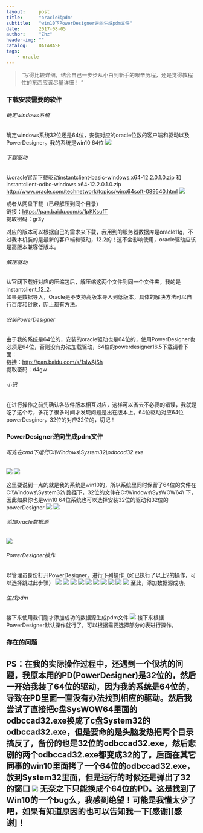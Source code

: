 ```yaml
---
layout:     post
title:      "oracle转pdm"
subtitle:   "win10下PowerDesigner逆向生成pdm文件"
date:       2017-08-05
author:     "Zhz"
header-img: ""
catalog:    DATABASE
tags:
    - oracle
---
```


> “写得比较详细，结合自己一步步从小白到新手的艰辛历程，还是觉得教程性的东西应该尽量详细！ ”


### 下载安装需要的软件

###### 确定windows系统

确定windows系统32位还是64位，安装对应的oracle位数的客户端和驱动以及PowerDesigner。我的系统是win10 64位
<img src="/img/in-post/20170805_oracle2pdm/1-1-1.jpg"/>

###### 下载驱动

从oracle官网下载驱动instantclient-basic-windows.x64-12.2.0.1.0.zip 和 instantclient-odbc-windows.x64-12.2.0.1.0.zip
<br>
<a href="http://www.oracle.com/technetwork/topics/winx64soft-089540.html">http://www.oracle.com/technetwork/topics/winx64soft-089540.html</a>
<img src="/img/in-post/20170805_oracle2pdm/1-2-1.jpg"/>

或者从网盘下载（已经解压到同个目录）
<br>
链接：<a href="https://pan.baidu.com/s/1pKKsufT">https://pan.baidu.com/s/1pKKsufT</a>
<br>
提取密码：gr3y

对应的版本可以根据自己的需求来下载，我用到的服务器数据库是oracle11g，不过我本机装的是最新的客户端和驱动，12.2的！这不会影响使用，oracle驱动应该是高版本兼容低版本。

###### 解压驱动

从官网下载好对应的压缩包后，解压缩这两个文件到同一个文件夹，我的是instantclient_12_2。
<br>
如果是数据导入，Oracle是不支持高版本导入到低版本，具体的解决方法可以自行百度和谷歌，网上都有方法。

###### 安装PowerDesigner

由于我的系统是64位的，安装的oracle驱动也是64位的，使用PowerDesigner也必须是64位，否则没有办法加载驱动，64位的powerdesigner16.5下载请看下面：
<br>
链接：<a href="http://pan.baidu.com/s/1slwAjSh">http://pan.baidu.com/s/1slwAjSh</a>
<br>
提取密码：d4gw

###### 小记

在进行操作之前先确认各软件版本相互对应，这样可以省去不必要的错误，我就是吃了这个亏，多花了很多时间才发现问题是出在版本上。64位驱动对应64位powerDesginer，32位的对应32位的，切记！

### PowerDesigner逆向生成pdm文件

###### 可先在cmd下运行C:\Windows\System32\odbcad32.exe

<img src="/img/in-post/20170805_oracle2pdm/2-1-1.jpg"/>
<img src="/img/in-post/20170805_oracle2pdm/2-1-2.jpg"/>

这里要说到一点的就是我的系统是win10的，所以系统里同时保留了64位的文件在 
C:\Windows\System32\  路径下，32位的文件在C:\Windows\SysWOW64\ 下，因此如果你也是win10 64位系统也可以选择安装32位的驱动和32位的powerDesigner
<img src="/img/in-post/20170805_oracle2pdm/2-1-3.jpg"/>
<img src="/img/in-post/20170805_oracle2pdm/2-1-4.jpg"/>

###### 添加oracle数据源

<img src="/img/in-post/20170805_oracle2pdm/2-2-1.jpg"/>

###### PowerDesigner操作

以管理员身份打开PowerDesigner，进行下列操作（如已执行了以上2的操作，可以选择跳过此步骤）
<img src="/img/in-post/20170805_oracle2pdm/2-3-1.jpg"/>
<img src="/img/in-post/20170805_oracle2pdm/2-3-2.jpg"/>
<img src="/img/in-post/20170805_oracle2pdm/2-3-3.jpg"/>
<img src="/img/in-post/20170805_oracle2pdm/2-3-4.jpg"/>
<img src="/img/in-post/20170805_oracle2pdm/2-3-5.jpg"/>
<img src="/img/in-post/20170805_oracle2pdm/2-3-6.jpg"/>
<img src="/img/in-post/20170805_oracle2pdm/2-3-7.jpg"/>
<img src="/img/in-post/20170805_oracle2pdm/2-3-8.jpg"/>
<img src="/img/in-post/20170805_oracle2pdm/2-3-9.jpg"/>
<img src="/img/in-post/20170805_oracle2pdm/2-3-10.jpg"/>
至此，添加数据源成功。

###### 生成pdm

接下来使用我们刚才添加成功的数据源生成pdm文件
<img src="/img/in-post/20170805_oracle2pdm/2-4-1.jpg"/>
接下来根据PowerDesigner默认操作就行了，可以根据需要选择部分的表进行操作。

### 存在的问题

PS：在我的实际操作过程中，还遇到一个很坑的问题，我原本用的PD(PowerDesigner)是32位的，然后一开始我装了64位的驱动，因为我的系统是64位的，导致在PD里面一直没有办法找到相应的驱动。然后我尝试了直接把c盘SysWOW64里面的odbccad32.exe换成了c盘System32的odbccad32.exe，但是要命的是头脑发热把两个目录搞反了，备份的也是32位的odbccad32.exe，然后悲剧的两个odbccad32.exe都变成32的了。后面在其它同事的win10里面拷了一个64位的odbccad32.exe，放到System32里面，但是运行的时候还是弹出了32的窗口
<img src="/img/in-post/20170805_oracle2pdm/q-1-1.jpg"/>
无奈之下只能换成个64位的PD。这是找到了Win10的一个bug么，我感到绝望！可能是我懂太少了吧，如果有知道原因的也可以告知我一下[感谢][感谢]！
---